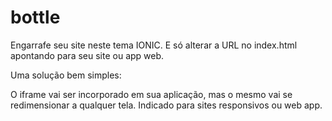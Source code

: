 # bottle
Engarrafe seu site neste tema IONIC. E só alterar a URL no index.html apontando para seu site ou app web.

Uma solução bem simples:

O iframe vai ser incorporado em sua aplicação, mas o mesmo vai se redimensionar a qualquer tela. Indicado para sites responsivos ou web app.
